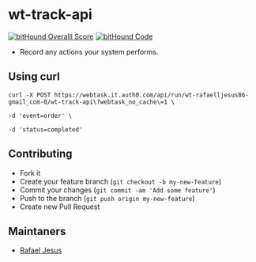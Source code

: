# wt-track-api

[![bitHound Overalll Score](https://www.bithound.io/github/rafaeljesus/wt-track-api/badges/score.svg)](https://www.bithound.io/github/rafaeljesus/wt-track-api)
[![bitHound Code](https://www.bithound.io/github/rafaeljesus/wt-track-api/badges/code.svg)](https://www.bithound.io/github/rafaeljesus/wt-track-api)

* Record any actions your system performs.

## Using curl
`curl -X POST https://webtask.it.auth0.com/api/run/wt-rafaelljesus86-gmail_com-0/wt-track-api\?webtask_no_cache\=1 \`

`-d 'event=order' \`

`-d 'status=completed'`

## Contributing
- Fork it
- Create your feature branch (`git checkout -b my-new-feature`)
- Commit your changes (`git commit -am 'Add some feature'`)
- Push to the branch (`git push origin my-new-feature`)
- Create new Pull Request

## Maintaners

* [Rafael Jesus](https://github.com/rafaeljesus)
